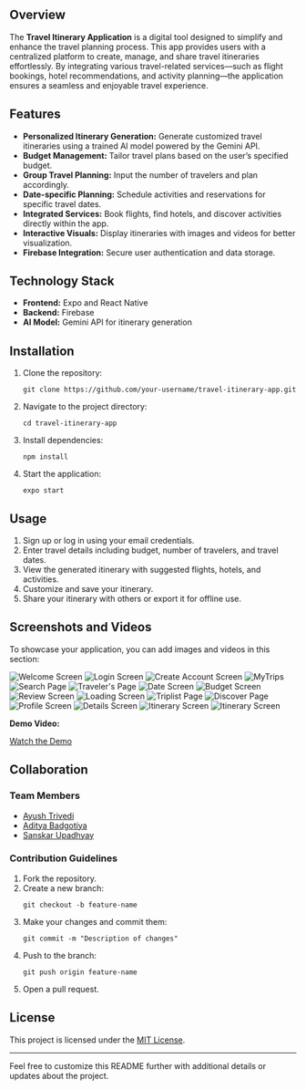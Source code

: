 <h2>Overview</h2>
<p>The <strong>Travel Itinerary Application</strong> is a digital tool designed to simplify and enhance the travel planning process. This app provides users with a centralized platform to create, manage, and share travel itineraries effortlessly. By integrating various travel-related services—such as flight bookings, hotel recommendations, and activity planning—the application ensures a seamless and enjoyable travel experience.</p>

<h2>Features</h2>
<ul>
    <li><strong>Personalized Itinerary Generation:</strong> Generate customized travel itineraries using a trained AI model powered by the Gemini API.</li>
    <li><strong>Budget Management:</strong> Tailor travel plans based on the user’s specified budget.</li>
    <li><strong>Group Travel Planning:</strong> Input the number of travelers and plan accordingly.</li>
    <li><strong>Date-specific Planning:</strong> Schedule activities and reservations for specific travel dates.</li>
    <li><strong>Integrated Services:</strong> Book flights, find hotels, and discover activities directly within the app.</li>
    <li><strong>Interactive Visuals:</strong> Display itineraries with images and videos for better visualization.</li>
    <li><strong>Firebase Integration:</strong> Secure user authentication and data storage.</li>
</ul>

<h2>Technology Stack</h2>
<ul>
    <li><strong>Frontend:</strong> Expo and React Native</li>
    <li><strong>Backend:</strong> Firebase</li>
    <li><strong>AI Model:</strong> Gemini API for itinerary generation</li>
</ul>

<h2>Installation</h2>
<ol>
    <li>Clone the repository:
        <pre><code>git clone https://github.com/your-username/travel-itinerary-app.git</code></pre>
    </li>
    <li>Navigate to the project directory:
        <pre><code>cd travel-itinerary-app</code></pre>
    </li>
    <li>Install dependencies:
        <pre><code>npm install</code></pre>
    </li>
    <li>Start the application:
        <pre><code>expo start</code></pre>
    </li>
</ol>

<h2>Usage</h2>
<ol>
    <li>Sign up or log in using your email credentials.</li>
    <li>Enter travel details including budget, number of travelers, and travel dates.</li>
    <li>View the generated itinerary with suggested flights, hotels, and activities.</li>
    <li>Customize and save your itinerary.</li>
    <li>Share your itinerary with others or export it for offline use.</li>
</ol>

<h2>Screenshots and Videos</h2>
<p>To showcase your application, you can add images and videos in this section:</p>

<div class="image-gallery">
    <img src="Screenshots/welcome.jpg" alt="Welcome Screen">
    <img src="Screenshots/login.jpg" alt="Login Screen">
    <img src="Screenshots/createaccount.jpg" alt="Create Account Screen">
    <img src="Screenshots/list0.jpg" alt="MyTrips">
    <img src="Screenshots/searchsuggestion.jpg" alt="Search Page">
    <img src="Screenshots/travelling.jpg" alt="Traveler's Page">
    <img src="Screenshots/date.jpg" alt="Date Screen">
    <img src="Screenshots/budget.jpg" alt="Budget Screen">
    <img src="Screenshots/review.jpg" alt="Review Screen">
    <img src="Screenshots/load.jpg" alt="Loading Screen">
    <img src="Screenshots/list.jpg" alt="Triplist Page">
    <img src="Screenshots/discover.jpg" alt="Discover Page">
    <img src="Screenshots/profile.jpg" alt="Profile Screen">
    <img src="Screenshots/details.jpg" alt="Details Screen">
    <img src="Screenshots/itinerary1.jpg" alt="Itinerary Screen">
    <img src="Screenshots/itinerary2.jpg" alt="Itinerary Screen">
</div>

<p><strong>Demo Video:</strong></p>
<a href="Screenshots/video.mp4">Watch the Demo</a>

<h2>Collaboration</h2>
<h3>Team Members</h3>
<ul>
    <li><a href="https://github.com/trivediayush">Ayush Trivedi</a></li>
    <li><a href="https://github.com/AdityaBadgotiya">Aditya Badgotiya</a></li>
    <li><a href="https://github.com/Sanskar-upadhyay">Sanskar Upadhyay</a></li>
</ul>

<h3>Contribution Guidelines</h3>
<ol>
    <li>Fork the repository.</li>
    <li>Create a new branch:
        <pre><code>git checkout -b feature-name</code></pre>
    </li>
    <li>Make your changes and commit them:
        <pre><code>git commit -m "Description of changes"</code></pre>
    </li>
    <li>Push to the branch:
        <pre><code>git push origin feature-name</code></pre>
    </li>
    <li>Open a pull request.</li>
</ol>

<h2>License</h2>
<p>This project is licensed under the <a href="LICENSE">MIT License</a>.</p>

<hr>

<p>Feel free to customize this README further with additional details or updates about the project.</p>
